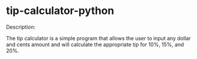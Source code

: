 # tip-calculator-python

Description:

The tip calculator is a simple program that allows the user to input any dollar and cents amount and will calculate the appropriate tip for 10%, 15%, and 20%.
